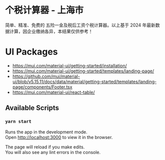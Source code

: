 # 个税计算器 - 上海市

简单、精准、免费的 五险一金及税后工资个税计算器。以上基于 2024 年最新数据计算，因企业缴纳各异，本结果仅供参考！

# UI Packages

- https://mui.com/material-ui/getting-started/installation/
- https://mui.com/material-ui/getting-started/templates/landing-page/
- https://github.com/mui/material-ui/blob/v5.15.11/docs/data/material/getting-started/templates/landing-page/components/Footer.tsx
- https://mui.com/material-ui/react-table/

## Available Scripts

### `yarn start`

Runs the app in the development mode.\
Open [http://localhost:3000](http://localhost:3000) to view it in the browser.

The page will reload if you make edits.\
You will also see any lint errors in the console.
